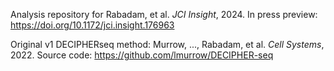 Analysis repository for Rabadam, et al. _JCI Insight_, 2024. In press preview: https://doi.org/10.1172/jci.insight.176963

Original v1 DECIPHERseq method: Murrow, ..., Rabadam, et al. _Cell Systems_, 2022. Source code: https://github.com/lmurrow/DECIPHER-seq

